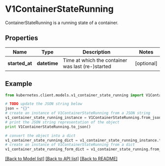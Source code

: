 # V1ContainerStateRunning

ContainerStateRunning is a running state of a container.

## Properties

Name | Type | Description | Notes
------------ | ------------- | ------------- | -------------
**started_at** | **datetime** | Time at which the container was last (re-)started | [optional] 

## Example

```python
from kubernetes.client.models.v1_container_state_running import V1ContainerStateRunning

# TODO update the JSON string below
json = "{}"
# create an instance of V1ContainerStateRunning from a JSON string
v1_container_state_running_instance = V1ContainerStateRunning.from_json(json)
# print the JSON string representation of the object
print V1ContainerStateRunning.to_json()

# convert the object into a dict
v1_container_state_running_dict = v1_container_state_running_instance.to_dict()
# create an instance of V1ContainerStateRunning from a dict
v1_container_state_running_form_dict = v1_container_state_running.from_dict(v1_container_state_running_dict)
```
[[Back to Model list]](../README.md#documentation-for-models) [[Back to API list]](../README.md#documentation-for-api-endpoints) [[Back to README]](../README.md)


